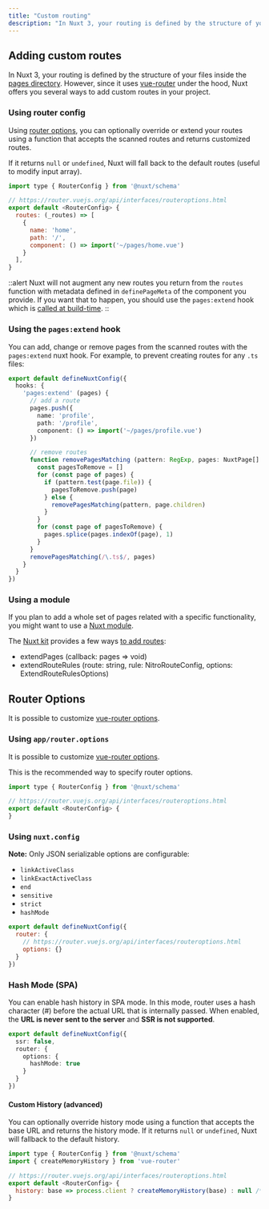 ```yaml
---
title: "Custom routing"
description: "In Nuxt 3, your routing is defined by the structure of your files inside the pages directory. However, since it uses vue-router under the hood, Nuxt offers you several ways to add custom routes in your project."
---
```


## Adding custom routes

In Nuxt 3, your routing is defined by the structure of your files inside the [pages directory](/docs/guide/directory-structure/pages). However, since it uses [vue-router](https://router.vuejs.org/) under the hood, Nuxt offers you several ways to add custom routes in your project.

### Using router config

Using [router options](/docs/guide/going-further/custom-routing#router-options), you can optionally override or extend your routes using a function that accepts the scanned routes and returns customized routes.

If it returns `null` or `undefined`, Nuxt will fall back to the default routes (useful to modify input array).

```js [app/router.options.ts]
import type { RouterConfig } from '@nuxt/schema'

// https://router.vuejs.org/api/interfaces/routeroptions.html
export default <RouterConfig> {
  routes: (_routes) => [
    {
      name: 'home',
      path: '/',
      component: () => import('~/pages/home.vue')
    }
  ],
}
```

::alert
Nuxt will not augment any new routes you return from the `routes` function with metadata defined in `definePageMeta` of the component you provide. If you want that to happen, you should use the `pages:extend` hook which is [called at build-time](/docs/api/advanced/hooks#nuxt-hooks-build-time).
::

### Using the `pages:extend` hook

You can add, change or remove pages from the scanned routes with the `pages:extend` nuxt hook. For example, to prevent creating routes for any `.ts` files:

```ts [nuxt.config.ts]
export default defineNuxtConfig({
  hooks: {
    'pages:extend' (pages) {
      // add a route
      pages.push({
        name: 'profile',
        path: '/profile',
        component: () => import('~/pages/profile.vue')
      })

      // remove routes
      function removePagesMatching (pattern: RegExp, pages: NuxtPage[] = []) {
        const pagesToRemove = []
        for (const page of pages) {
          if (pattern.test(page.file)) {
            pagesToRemove.push(page)
          } else {
            removePagesMatching(pattern, page.children)
          }
        }
        for (const page of pagesToRemove) {
          pages.splice(pages.indexOf(page), 1)
        }
      }
      removePagesMatching(/\.ts$/, pages)
    }
  }
})
```

### Using a module

If you plan to add a whole set of pages related with a specific functionality, you might want to use a [Nuxt module](/modules).

The [Nuxt kit](docs/guide/going-further/kit) provides a few ways [to add routes](/docs/api/advanced/kit#pages):
- extendPages (callback: pages => void)
- extendRouteRules (route: string, rule: NitroRouteConfig, options: ExtendRouteRulesOptions)

## Router Options

It is possible to customize [vue-router options](https://router.vuejs.org/api/interfaces/routeroptions.html).

### Using `app/router.options`

It is possible to customize [vue-router options](https://router.vuejs.org/api/interfaces/routeroptions.html).

This is the recommended way to specify router options.

```js [app/router.options.ts]
import type { RouterConfig } from '@nuxt/schema'

// https://router.vuejs.org/api/interfaces/routeroptions.html
export default <RouterConfig> {
}
```

### Using `nuxt.config`

**Note:** Only JSON serializable options are configurable:

- `linkActiveClass`
- `linkExactActiveClass`
- `end`
- `sensitive`
- `strict`
- `hashMode`

```js [nuxt.config]
export default defineNuxtConfig({
  router: {
    // https://router.vuejs.org/api/interfaces/routeroptions.html
    options: {}
  }
})
```

### Hash Mode (SPA)

You can enable hash history in SPA mode. In this mode, router uses a hash character (#) before the actual URL that is internally passed. When enabled, the **URL is never sent to the server** and **SSR is not supported**.

```ts [nuxt.config.ts]
export default defineNuxtConfig({
  ssr: false,
  router: {
    options: {
      hashMode: true
    }
  }
})
```

#### Custom History (advanced)

You can optionally override history mode using a function that accepts the base URL and returns the history mode. If it returns `null` or `undefined`, Nuxt will fallback to the default history.

```js [app/router.options.ts]
import type { RouterConfig } from '@nuxt/schema'
import { createMemoryHistory } from 'vue-router'

// https://router.vuejs.org/api/interfaces/routeroptions.html
export default <RouterConfig> {
  history: base => process.client ? createMemoryHistory(base) : null /* default */
}
```
